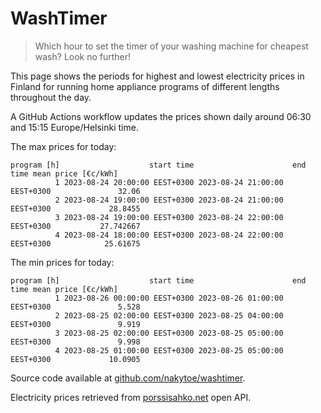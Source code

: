 
# WashTimer

> Which hour to set the timer of your washing machine for cheapest wash? Look no further!

This page shows the periods for highest and lowest electricity prices in Finland 
for running home appliance programs of different lengths throughout the day. 

A GitHub Actions workflow updates the prices shown daily around 06:30 and 15:15 Europe/Helsinki time.

The max prices for today:

	program [h]                    start time                      end time mean price [€c/kWh]
	          1 2023-08-24 20:00:00 EEST+0300 2023-08-24 21:00:00 EEST+0300               32.06
	          2 2023-08-24 19:00:00 EEST+0300 2023-08-24 21:00:00 EEST+0300             28.8455
	          3 2023-08-24 19:00:00 EEST+0300 2023-08-24 22:00:00 EEST+0300           27.742667
	          4 2023-08-24 18:00:00 EEST+0300 2023-08-24 22:00:00 EEST+0300            25.61675

The min prices for today:

	program [h]                    start time                      end time mean price [€c/kWh]
	          1 2023-08-26 00:00:00 EEST+0300 2023-08-26 01:00:00 EEST+0300               5.528
	          2 2023-08-25 02:00:00 EEST+0300 2023-08-25 04:00:00 EEST+0300               9.919
	          3 2023-08-25 02:00:00 EEST+0300 2023-08-25 05:00:00 EEST+0300               9.998
	          4 2023-08-25 01:00:00 EEST+0300 2023-08-25 05:00:00 EEST+0300             10.0905


Source code available at [github.com/nakytoe/washtimer](https://github.com/nakytoe/washtimer).

Electricity prices retrieved from [porssisahko.net](https://porssisahko.net/api) open API.
